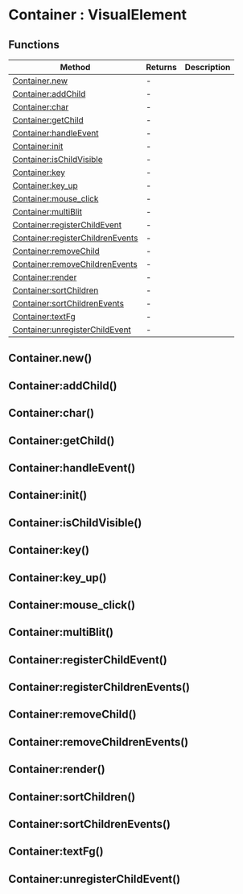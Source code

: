# Container : VisualElement

## Functions

|Method|Returns|Description|
|---|---|---|
|[Container.new](#Container.new)|-|
|[Container:addChild](#Container:addChild)|-|
|[Container:char](#Container:char)|-|
|[Container:getChild](#Container:getChild)|-|
|[Container:handleEvent](#Container:handleEvent)|-|
|[Container:init](#Container:init)|-|
|[Container:isChildVisible](#Container:isChildVisible)|-|
|[Container:key](#Container:key)|-|
|[Container:key_up](#Container:key_up)|-|
|[Container:mouse_click](#Container:mouse_click)|-|
|[Container:multiBlit](#Container:multiBlit)|-|
|[Container:registerChildEvent](#Container:registerChildEvent)|-|
|[Container:registerChildrenEvents](#Container:registerChildrenEvents)|-|
|[Container:removeChild](#Container:removeChild)|-|
|[Container:removeChildrenEvents](#Container:removeChildrenEvents)|-|
|[Container:render](#Container:render)|-|
|[Container:sortChildren](#Container:sortChildren)|-|
|[Container:sortChildrenEvents](#Container:sortChildrenEvents)|-|
|[Container:textFg](#Container:textFg)|-|
|[Container:unregisterChildEvent](#Container:unregisterChildEvent)|-|

## Container.new()

## Container:addChild()

## Container:char()

## Container:getChild()

## Container:handleEvent()

## Container:init()

## Container:isChildVisible()

## Container:key()

## Container:key_up()

## Container:mouse_click()

## Container:multiBlit()

## Container:registerChildEvent()

## Container:registerChildrenEvents()

## Container:removeChild()

## Container:removeChildrenEvents()

## Container:render()

## Container:sortChildren()

## Container:sortChildrenEvents()

## Container:textFg()

## Container:unregisterChildEvent()

